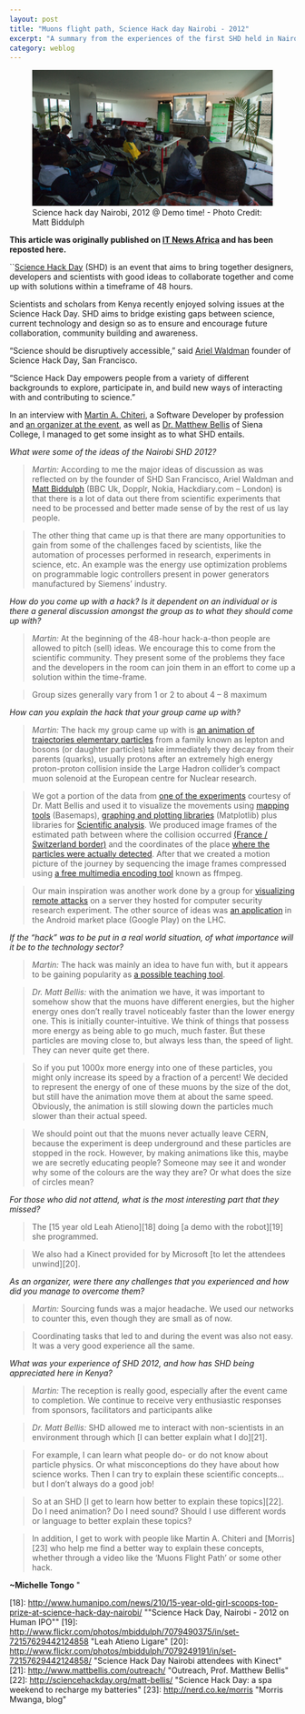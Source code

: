 ```yaml
---
layout: post
title: "Muons flight path, Science Hack day Nairobi - 2012"
excerpt: "A summary from the experiences of the first SHD held in Nairobi"
category: weblog
--- 
```


<figure>
<img src="/images/SHD_Nairobi_2012_demo_time.png" /> 
<figcaption> Science hack day Nairobi, 2012 @ Demo time! - Photo Credit: Matt Biddulph </figcaption>
</figure>

__This article was originally published on [IT News Africa][0] and has been reposted here.__


``[Science Hack Day][1] (SHD) is an event that aims to bring together designers, developers and scientists with good ideas to collaborate together and come up with solutions within a timeframe of 48 hours. 


Scientists and scholars from Kenya recently enjoyed solving issues at the Science Hack Day. SHD aims to bridge existing gaps between science, current technology and design so as to ensure and encourage future collaboration, community building and awareness.

“Science should be disruptively accessible,” said [Ariel Waldman][2] founder of Science Hack Day, San Francisco.

“Science Hack Day empowers people from a variety of different backgrounds to explore, participate in, and build new ways of interacting with and contributing to science.”

In an interview with [Martin A. Chiteri][3], a Software Developer by profession and [an organizer at the event][4], as well as [Dr. Matthew Bellis][5] of Siena College, I managed to get some insight as to what SHD entails.

*What were some of the ideas of the Nairobi SHD 2012?*

>*Martin:* According to me the major ideas of discussion as was reflected on by the founder of SHD San Francisco, Ariel Waldman and [Matt Biddulph][6] (BBC Uk, Dopplr, Nokia, Hackdiary.com – London) is that there is a lot of data out there from scientific experiments that need to be processed and better made sense of by the rest of us lay people.

>The other thing that came up is that there are many opportunities to gain from some of the challenges faced by scientists, like the automation of processes performed in research, experiments in science, etc. An example was the energy use optimization problems on programmable logic controllers present in power generators manufactured by Siemens’ industry.

*How do you come up with a hack? Is it dependent on an individual or is there a general discussion amongst the group as to what they should come up with?*

>*Martin:* At the beginning of the 48-hour hack-a-thon people are allowed to pitch (sell) ideas. We encourage this to come from the scientific community. They present some of the problems they face and the developers in the room can join them in an effort to come up a solution within the time-frame.

>Group sizes generally vary from 1 or 2 to about 4 – 8 maximum

*How can you explain the hack that your group came up with?*

>*Martin:* The hack my group came up with is [an animation of trajectories elementary particles][7] from a family known as lepton and bosons (or daughter particles) take immediately they decay from their parents (quarks), usually protons after an extremely high energy proton-proton collision inside the Large Hadron collider’s compact muon solenoid at the European centre for Nuclear research.

>We got a portion of the data from [one of the experiments][8] courtesy of Dr. Matt Bellis and used it to visualize the movements using [mapping tools][9] (Basemaps), [graphing and plotting libraries][10] (Matplotlib) plus libraries for [Scientific analysis][11]. We produced image frames of the estimated path between where the collision occurred [(France / Switzerland border)][12] and the coordinates of the place [where the particles were actually detected][13]. After that we created a motion picture of the journey by sequencing the image frames compressed using [a free multimedia encoding tool][14] known as ffmpeg.

>Our main inspiration was another work done by a group for [visualizing remote attacks][15] on a server they hosted for computer security research experiment. The other source of ideas was [an application][16] in the Android market place (Google Play) on the LHC.

*If the “hack” was to be put in a real world situation, of what importance will it be to the technology sector?*

>*Martin:* The hack was mainly an idea to have fun with, but it appears to be gaining popularity as [a possible teaching tool][17].

>*Dr. Matt Bellis:* with the animation we have, it was important to somehow show that the muons have different energies, but the higher energy ones don’t really travel noticeably faster than the lower energy one. This is initially counter-intuitive. We think of things that possess more energy as being able to go much, much faster. But these particles are moving close to, but always less than, the speed of light. They can never quite get there.

>So if you put 1000x more energy into one of these particles, you might only increase its speed by a fraction of a percent! We decided to represent the energy of one of these muons by the size of the dot, but still have the animation move them at about the same speed. Obviously, the animation is still slowing down the particles much slower than their actual speed.

>We should point out that the muons never actually leave CERN, because the experiment is deep underground and these particles are stopped in the rock. However, by making animations like this, maybe we are secretly educating people? Someone may see it and wonder why some of the colours are the way they are? Or what does the size of circles mean?

*For those who did not attend, what is the most interesting part that they missed?*

>The [15 year old Leah Atieno][18] doing [a demo with the robot][19] she programmed.

>We also had a Kinect provided for by Microsoft [to let the attendees unwind][20].

*As an organizer, were there any challenges that you experienced and how did you manage to overcome them?*

>*Martin:* Sourcing funds was a major headache. We used our networks to counter this, even though they are small as of now.

>Coordinating tasks that led to and during the event was also not easy. It was a very good experience all the same.

*What was your experience of SHD 2012, and how has SHD being appreciated here in Kenya?*

>*Martin:* The reception is really good, especially after the event came to completion. We continue to receive very enthusiastic responses from sponsors, facilitators and participants alike

>*Dr. Matt Bellis:* SHD allowed me to interact with non-scientists in an environment through which [I can better explain what I do][21].

>For example, I can learn what people do- or do not know about particle physics. Or what misconceptions do they have about how science works. Then I can try to explain these scientific concepts…but I don’t always do a good job!

>So at an SHD [I get to learn how better to explain these topics][22]. Do I need animation? Do I need sound? Should I use different words or language to better explain these topics?

>In addition, I get to work with people like Martin A. Chiteri and [Morris][23] who help me find a better way to explain these concepts, whether through a video like the ‘Muons Flight Path’ or some other hack.

__~Michelle Tongo__
"

[0]: http://www.itnewsafrica.com/2012/04/hacking-into-the-science-of-solutions/ "Hacking into the Science of solutions"
[1]: http://sciencehackday.org/ "Science Hack Day, San Francisco"
[2]: http://arielwaldman.com/ "Ariel Waldman"
[3]: https://twitter.com/chiteri "Follow Martin on Twitter" 
[4]: http://sciencehackday.org/howto/ "How to organize Science Hack Day in your city"
[5]: http://mattbellis.com/ "Prof. Matthew Bellis, website"
[6]: http://www.hackdiary.com/ "Matt Biddulph's blog"
[7]: http://youtu.be/ag7w0vgZj5g "Muons flight path, Youtube"
[8]: http://cms.web.cern.ch/news/cms-public-data-activity-scoops-prize-nairobi "C.M.S collaboration's news item, SHD Nairobi - 2012"
[9]: http://matplotlib.org/basemap/ "BaseMaps"
[10]: http://matplotlib.org/ "MatPlotLib"
[11]: http://www.scipy.org/ "SciPy, Scientific Python"
[12]: http://home.web.cern.ch/about "European Centre for Nuclear Research, CERN"
[13]: http://cms.web.cern.ch/news/what-cms "Compact Muon Solenoid experiment, C.M.S"
[14]: https://www.ffmpeg.org/about.html "FFMPEG, multimedia compression tool"
[15]: http://www.wallix.org/2012/02/29/pylogsparser-visualizing-ssh-attacks-in-video/ "Visualizing SSH attacks in video, waliz.org"
[16]: https://play.google.com/store/apps/details?id=com.lhsee "LHSee on Google play store"
[17]: https://plus.google.com/u/0/+MatthewBellis/posts/YGB2pmZGin7 "Matt Bellis, Muon Flight Path's post on G+"
[18]: http://www.humanipo.com/news/210/15-year-old-girl-scoops-top-prize-at-science-hack-day-nairobi/ ""Science Hack Day, Nairobi - 2012 on Human IPO""
[19]: http://www.flickr.com/photos/mbiddulph/7079490375/in/set-72157629442124858 "Leah Atieno Ligare"
[20]: http://www.flickr.com/photos/mbiddulph/7079249191/in/set-72157629442124858/ "Science Hack Day Nairobi attendees with Kinect"
[21]: http://www.mattbellis.com/outreach/ "Outreach, Prof. Matthew Bellis"
[22]: http://sciencehackday.org/matt-bellis/ "Science Hack Day: a spa weekend to recharge my batteries"
[23]: http://nerd.co.ke/morris "Morris Mwanga, blog"

